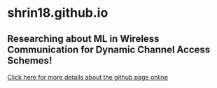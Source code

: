 # shrin18.github.io

## Researching about ML in Wireless Communication for Dynamic Channel Access Schemes!

[Click here for more details about the github page online](https://www.github.com/shrin18/DynChannel)
